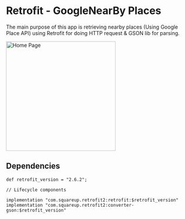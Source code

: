 # Retrofit - GoogleNearBy Places

The main purpose of this app is retrieving nearby places (Using Google Place API) using Retrofit for doing HTTP request & GSON lib for parsing.


<p align="left">
  <img src="https://user-images.githubusercontent.com/10658016/66260067-413ccf80-e7d7-11e9-9363-9a1e7e0f0370.gif?raw=true" alt="Home Page" width="300"/>
</p>

## Dependencies

```
def retrofit_version = "2.6.2";

// Lifecycle components

implementation "com.squareup.retrofit2:retrofit:$retrofit_version"
implementation "com.squareup.retrofit2:converter-gson:$retrofit_version"
   
```

